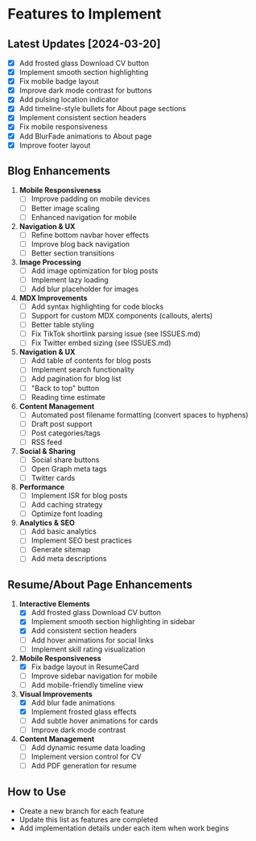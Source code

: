 # Features to Implement

## Latest Updates [2024-03-20]
- [x] Add frosted glass Download CV button
- [x] Implement smooth section highlighting
- [x] Fix mobile badge layout
- [x] Improve dark mode contrast for buttons
- [x] Add pulsing location indicator
- [x] Add timeline-style bullets for About page sections
- [x] Implement consistent section headers
- [x] Fix mobile responsiveness
- [x] Add BlurFade animations to About page
- [x] Improve footer layout

## Blog Enhancements
1. **Mobile Responsiveness**
   - [ ] Improve padding on mobile devices
   - [ ] Better image scaling
   - [ ] Enhanced navigation for mobile

2. **Navigation & UX**
   - [ ] Refine bottom navbar hover effects
   - [ ] Improve blog back navigation
   - [ ] Better section transitions

3. **Image Processing**
   - [ ] Add image optimization for blog posts
   - [ ] Implement lazy loading
   - [ ] Add blur placeholder for images

4. **MDX Improvements**
   - [ ] Add syntax highlighting for code blocks
   - [ ] Support for custom MDX components (callouts, alerts)
   - [ ] Better table styling
   - [ ] Fix TikTok shortlink parsing issue (see ISSUES.md)
   - [ ] Fix Twitter embed sizing (see ISSUES.md)

5. **Navigation & UX**
   - [ ] Add table of contents for blog posts
   - [ ] Implement search functionality
   - [ ] Add pagination for blog list
   - [ ] "Back to top" button
   - [ ] Reading time estimate

6. **Content Management**
   - [ ] Automated post filename formatting (convert spaces to hyphens)
   - [ ] Draft post support
   - [ ] Post categories/tags
   - [ ] RSS feed

7. **Social & Sharing**
   - [ ] Social share buttons
   - [ ] Open Graph meta tags
   - [ ] Twitter cards

8. **Performance**
   - [ ] Implement ISR for blog posts
   - [ ] Add caching strategy
   - [ ] Optimize font loading

9. **Analytics & SEO**
   - [ ] Add basic analytics
   - [ ] Implement SEO best practices
   - [ ] Generate sitemap
   - [ ] Add meta descriptions

## Resume/About Page Enhancements
1. **Interactive Elements**
   - [x] Add frosted glass Download CV button
   - [x] Implement smooth section highlighting in sidebar
   - [x] Add consistent section headers
   - [ ] Add hover animations for social links
   - [ ] Implement skill rating visualization

2. **Mobile Responsiveness**
   - [x] Fix badge layout in ResumeCard
   - [ ] Improve sidebar navigation for mobile
   - [ ] Add mobile-friendly timeline view

3. **Visual Improvements**
   - [x] Add blur fade animations
   - [x] Implement frosted glass effects
   - [ ] Add subtle hover animations for cards
   - [ ] Improve dark mode contrast

4. **Content Management**
   - [ ] Add dynamic resume data loading
   - [ ] Implement version control for CV
   - [ ] Add PDF generation for resume

## How to Use
- Create a new branch for each feature
- Update this list as features are completed
- Add implementation details under each item when work begins 